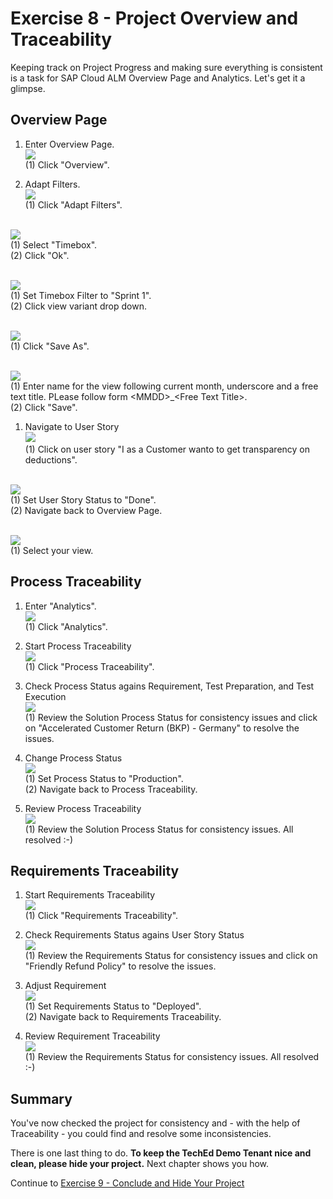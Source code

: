 # Exercise 8 - Project Overview and Traceability

Keeping track on Project Progress and making sure everything is consistent is a task for SAP Cloud ALM Overview Page and Analytics. Let's get it a glimpse.

## Overview Page

1. Enter Overview Page.
<br> ![](2021-11-12-13-42-37.png)
<br> (1) Click "Overview".

1. Adapt Filters.
<br> ![](2021-11-12-13-42-58.png)
<br> (1) Click "Adapt Filters".

<br> ![](2021-11-12-13-43-12.png)
<br> (1) Select "Timebox".
<br> (2) Click "Ok".

<br> ![](2021-11-12-13-43-25.png)
<br> (1) Set Timebox Filter to "Sprint 1".
<br> (2) Click view variant drop down.

<br> ![](2021-11-12-13-43-40.png)
<br> (1) Click "Save As".

<br> ![](2021-11-12-13-43-57.png)
<br> (1) Enter name for the view following current month, underscore and a free text title. PLease follow form \<MMDD\>_\<Free Text Title\>.
<br> (2) Click "Save".

1. Navigate to User Story
<br> ![](2021-11-12-13-44-57.png)
<br> (1) Click on user story "I as a Customer wanto to get transparency on deductions".

<br> ![](2021-11-12-13-45-27.png)
<br> (1) Set User Story Status to "Done".
<br> (2) Navigate back to Overview Page.

<br> ![](2021-11-12-13-45-47.png)
<br> (1) Select your view.
<br> 


## Process Traceability

1. Enter "Analytics".
<br> ![](2021-11-12-13-46-33.png)
<br> (1) Click "Analytics".

2. Start Process Traceability
<br> ![](2021-11-12-13-47-11.png)
<br> (1) Click "Process Traceability".

3. Check Process Status agains Requirement, Test Preparation, and Test Execution
<br> ![](2021-11-12-13-48-28.png)
<br> (1) Review the Solution Process Status for consistency issues and click on "Accelerated Customer Return (BKP) - Germany" to resolve the issues.

4. Change Process Status
<br> ![](2021-11-12-13-49-31.png)
<br> (1) Set Process Status to "Production".
<br> (2) Navigate back to Process Traceability.

5. Review Process Traceability
<br> ![](2021-11-12-13-50-07.png)
<br> (1) Review the Solution Process Status for consistency issues. All resolved :-)

## Requirements Traceability

1. Start Requirements Traceability
<br> ![](2021-11-12-13-50-53.png)
<br> (1) Click "Requirements Traceability".

2. Check Requirements Status agains User Story Status
<br> ![](2021-11-12-13-51-55.png)
<br> (1) Review the Requirements Status for consistency issues and click on "Friendly Refund Policy" to resolve the issues.

3. Adjust Requirement
<br> ![](2021-11-12-14-01-48.png)
<br> (1) Set Requirements Status to "Deployed".
<br> (2) Navigate back to Requirements Traceability.

4. Review Requirement Traceability
<br> ![](2021-11-12-14-02-37.png)
<br> (1) Review the Requirements Status for consistency issues. All resolved :-)

## Summary

You've now checked the project for consistency and - with the help of Traceability - you could find and resolve some inconsistencies. 

There is one last thing to do. **To keep the TechEd Demo Tenant nice and clean, please hide your project.** Next chapter shows you how.

Continue to [Exercise 9 - Conclude and Hide Your Project](../ex9/README.md)
